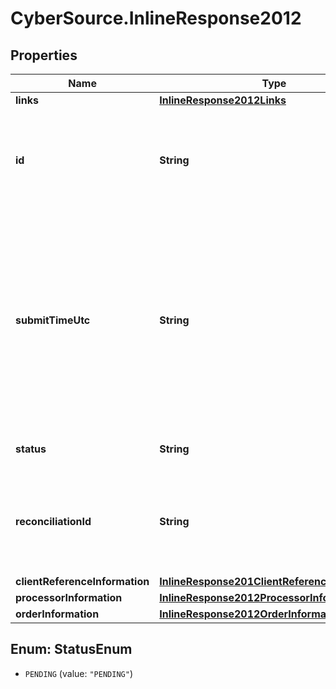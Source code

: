 # CyberSource.InlineResponse2012

## Properties
Name | Type | Description | Notes
------------ | ------------- | ------------- | -------------
**links** | [**InlineResponse2012Links**](InlineResponse2012Links.md) |  | [optional] 
**id** | **String** | An unique identification number assigned by CyberSource to identify the submitted request. | [optional] 
**submitTimeUtc** | **String** | Time of request in UTC. &#x60;Format: YYYY-MM-DDThh:mm:ssZ&#x60;  Example 2016-08-11T22:47:57Z equals August 11, 2016, at 22:47:57 (10:47:57 p.m.). The T separates the date and the time. The Z indicates UTC.  | [optional] 
**status** | **String** | The status of the submitted transaction. | [optional] 
**reconciliationId** | **String** | The reconciliation id for the submitted transaction. This value is not returned for all processors.  | [optional] 
**clientReferenceInformation** | [**InlineResponse201ClientReferenceInformation**](InlineResponse201ClientReferenceInformation.md) |  | [optional] 
**processorInformation** | [**InlineResponse2012ProcessorInformation**](InlineResponse2012ProcessorInformation.md) |  | [optional] 
**orderInformation** | [**InlineResponse2012OrderInformation**](InlineResponse2012OrderInformation.md) |  | [optional] 


<a name="StatusEnum"></a>
## Enum: StatusEnum


* `PENDING` (value: `"PENDING"`)




